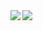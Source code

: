 <div style="display: flex;">
  <div>
    <a href="https://github.com/anuraghazra/github-readme-stats">
      <img align="left" src="https://github-readme-stats.vercel.app/api?username=waicode&count_private=true&show_icons=true&bg_color=fff" />
    </a>
  </div>
  <div>
    <a href="https://github.com/anuraghazra/github-readme-stats">
      <img align="left" src="https://github-readme-stats.vercel.app/api/top-langs/?username=waicode&bg_color=fff" />
    </a>
  </div>
</div>
